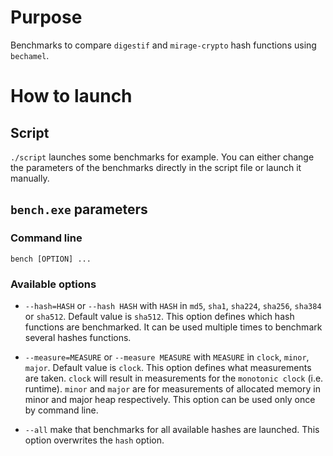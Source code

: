 # Purpose
Benchmarks to compare `digestif` and `mirage-crypto` hash functions using `bechamel`.

# How to launch
## Script
`./script` launches some benchmarks for example. You can either change the parameters of the benchmarks directly in the script file or launch it manually.

## `bench.exe` parameters
### Command line
`bench [OPTION] ...`

### Available options

- `--hash=HASH` or `--hash HASH` with `HASH` in `md5`, `sha1`,
  `sha224`, `sha256`, `sha384` or `sha512`. Default value is
  `sha512`. This option defines which hash functions are
  benchmarked. It can be used multiple times to benchmark several
  hashes functions.

- `--measure=MEASURE` or `--measure MEASURE` with `MEASURE` in
  `clock`, `minor`, `major`. Default value is `clock`. This option
  defines what measurements are taken. `clock` will result in
  measurements for the `monotonic clock` (i.e. runtime). `minor` and
  `major` are for measurements of allocated memory in minor and major
  heap respectively. This option can be used only once by command
  line.

- `--all` make that benchmarks for all available hashes are
  launched. This option overwrites the `hash` option.
